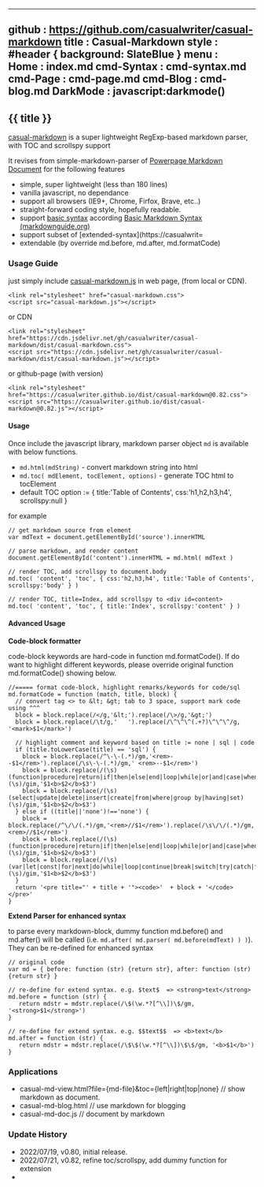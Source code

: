 -----------------------------------------------------------------------------
github  : https://github.com/casualwriter/casual-markdown 
title   : Casual-Markdown 
style   : #header { background: SlateBlue }
menu    :    
  Home         : index.md
  cmd-Syntax   : cmd-syntax.md
  cmd-Page     : cmd-page.md
  cmd-Blog     : cmd-blog.md
  DarkMode     : javascript:darkmode()
-----------------------------------------------------------------------------

## {{ title }} 

[casual-markdown]({{github}}) is a super lightweight RegExp-based markdown parser, with TOC and scrollspy support

It revises from simple-markdown-parser of [Powerpage Markdown Document](https://github.com/casualwriter/powerpage-md-document) 
for the following features

* simple, super lightweight (less than 180 lines)
* vanilla javascript, no dependance
* support all browsers (IE9+, Chrome, Firfox, Brave, etc..)
* straight-forward coding style, hopefully readable.
* support [basic syntax](https://casualwriter.github.io/casual-markdown/casual-markdown-syntax.html) according [Basic Markdown Syntax (markdownguide.org)](https://www.markdownguide.org/basic-syntax/)  
* support subset of [extended-syntax](https://casualwrit=
* extendable (by override md.before, md.after, md.formatCode)


### Usage Guide

just simply include [casual-markdown.js](https://github.com/casualwriter/casual-markdown/blob/main/source/casual-markdown.js) in web page, (from local or CDN).  

~~~ 
<link rel="stylesheet" href="casual-markdown.css">
<script src="casual-markdown.js"></script>
~~~

or CDN

~~~ 
<link rel="stylesheet" href="https://cdn.jsdelivr.net/gh/casualwriter/casual-markdown/dist/casual-markdown.css">
<script src="https://cdn.jsdelivr.net/gh/casualwriter/casual-markdown/dist/casual-markdown.js"></script>
~~~ 

or github-page (with version)

~~~ 
<link rel="stylesheet" href="https://casualwriter.github.io/dist/casual-markdown@0.82.css">
<script src="https://casualwriter.github.io/dist/casual-markdown@0.82.js"></script>
~~~ 


#### Usage

Once include the javascript library, markdown parser object `md` is available with below functions.

* `md.html(mdString)` - convert markdown string into html
* `md.toc( mdElement, tocElement, options)` - generate TOC html to tocElement
* default TOC option := { title:'Table of Contents', css:'h1,h2,h3,h4', scrollspy:null }

for example

~~~
// get markdown source from element
var mdText = document.getElementById('source').innerHTML

// parse markdown, and render content
document.getElementById('content').innerHTML = md.html( mdText )

// render TOC, add scrollspy to document.body
md.toc( 'content', 'toc', { css:'h2,h3,h4', title:'Table of Contents', scrollspy:'body' } )

// render TOC, title=Index, add scrollspy to <div id=content>
md.toc( 'content', 'toc', { title:'Index', scrollspy:'content' } )
~~~


#### Advanced Usage

**Code-block formatter**

code-block keywords are hard-code in function md.formatCode(). 
If do want to highlight different keywords, please override original function md.formatCode() showing below. 

~~~
//===== format code-block, highlight remarks/keywords for code/sql
md.formatCode = function (match, title, block) {
  // convert tag <> to &lt; &gt; tab to 3 space, support mark code using ^^^
  block = block.replace(/</g,'&lt;').replace(/\>/g,'&gt;')
  block = block.replace(/\t/g,'   ').replace(/\^\^\^(.+?)\^\^\^/g, '<mark>$1</mark>')
  
  // highlight comment and keyword based on title := none | sql | code
  if (title.toLowerCase(title) == 'sql') {
    block = block.replace(/^\-\-(.*)/gm,'<rem>--$1</rem>').replace(/\s\-\-(.*)/gm,' <rem>--$1</rem>')   
    block = block.replace(/(\s)(function|procedure|return|if|then|else|end|loop|while|or|and|case|when)(\s)/gim,'$1<b>$2</b>$3')
    block = block.replace(/(\s)(select|update|delete|insert|create|from|where|group by|having|set)(\s)/gim,'$1<b>$2</b>$3')
  } else if ((title||'none')!=='none') {
    block = block.replace(/^\/\/(.*)/gm,'<rem>//$1</rem>').replace(/\s\/\/(.*)/gm,' <rem>//$1</rem>')   
    block = block.replace(/(\s)(function|procedure|return|if|then|else|end|loop|while|or|and|case|when)(\s)/gim,'$1<b>$2</b>$3')
    block = block.replace(/(\s)(var|let|const|for|next|do|while|loop|continue|break|switch|try|catch|finally)(\s)/gim,'$1<b>$2</b>$3')
  }
  return '<pre title="' + title + '"><code>'  + block + '</code></pre>'
}
~~~

**Extend Parser for enhanced syntax**

to parse every markdown-block, dummy function md.before() and md.after() will be called 
(i.e. ``md.after( md.parser( md.before(mdText) ) )``). They can be re-defined for enhanced syntax

~~~
// original code
var md = { before: function (str) {return str}, after: function (str) {return str} }

// re-define for extend syntax. e.g. $text$  => <strong>text</strong>
md.before = function (str) { 
   return mdstr = mdstr.replace(/\$(\w.*?[^\\])\$/gm, '<strong>$1</strong>')
}   

// re-define for extend syntax. e.g. $$text$$  => <b>text</b>
md.after = function (str) { 
   return mdstr = mdstr.replace(/\$\$(\w.*?[^\\])\$\$/gm, '<b>$1</b>')
}   
~~~


### Applications

* casual-md-view.html?file={md-file}&toc={left|right|top|none}  // show markdown as document.
* casual-md-blog.html  // use markdown for blogging
* casual-md-doc.js     // document by markdown


### Update History

* 2022/07/19, v0.80, initial release.
* 2022/07/21, v0.82, refine toc/scrollspy, add dummy function for extension
* 
